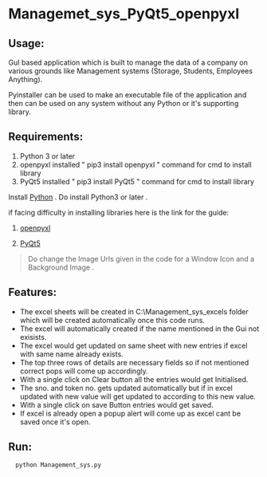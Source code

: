 # Managemet_sys_PyQt5_openpyxl

## Usage:

GuI based application which is built to manage the data of a company on various grounds like Management systems (Storage, Students, Employees Anything).

Pyinstaller can be used to make an executable file of the application and then can be used on any system without any Python or it's supporting library.

## Requirements:

1. Python 3 or later
2. openpyxl installed  " pip3 install openpyxl " command for cmd to install library
3. PyQt5 installed " pip3 install PyQt5 " command for cmd to install library

Install  [Python](https://www.python.org/downloads/) . Do install Python3 or later .

if facing difficulty in installing libraries here is the link for the guide:

1. [openpyxl](https://pypi.python.org/pypi/openpyxl)

2. [PyQt5](https://pypi.python.org/pypi/PyQt5)

> Do change the Image Urls given in the code for a Window Icon and a Background Image .

## Features:

- The excel sheets will be created in C:\Management_sys_excels folder which will be created automatically once this code runs.
- The excel will automatically created if the name mentioned in the Gui not exisists.
- The excel would get updated on same sheet with new entries if excel with same name already exists.
- The top three rows of details are necessary fields so if not mentioned correct pops will come up accordingly.
- With a single click on Clear button all the entries would get Initialised.
- The sno. and token no. gets updated automatically but if in excel updated with new value will get updated to according to this new value.
- With a single click on save Button entries would get saved.
- If excel is already open a popup alert will come up as excel cant be saved once it's open.

## Run:

```
  python Management_sys.py
```
